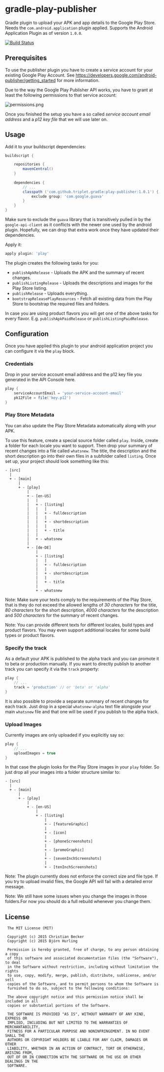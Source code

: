 # gradle-play-publisher

Gradle plugin to upload your APK and app details to the Google Play Store. Needs the ```com.android.application``` plugin applied. Supports the Android Application Plugin as of version ```1.0.0```.

[![Build Status](https://travis-ci.org/Triple-T/gradle-play-publisher.svg?branch=master)](https://travis-ci.org/Triple-T/gradle-play-publisher)

## Prerequisites

To use the publisher plugin you have to create a service account for your existing Google Play Account. See https://developers.google.com/android-publisher/getting_started for more information. 

Due to the way the Google Play Publisher API works, you have to grant at least the following permissions to that service account:

![permissions.png](https://cloud.githubusercontent.com/assets/1361086/5045988/95eb902e-6bb9-11e4-9251-30840ba014d3.png)

Once you finished the setup you have a so called *service account email address* and a *p12 key file* that we will use later on.

## Usage

Add it to your buildscript dependencies:

```groovy
buildscript {

    repositories {
        mavenCentral()
    }
    
    dependencies {
    	// ...
        classpath ('com.github.triplet.gradle:play-publisher:1.0.1') {
            exclude group: 'com.google.guava'
        }
    }
}
```
Make sure to exclude the `guava` library that is transitively pulled in by the `google-api-client` as it conflicts with the newer one used by the android plugin. Hopefully, we can drop that extra work once they have updated their dependencies.

Apply it:

```groovy
apply plugin: 'play'
```

The plugin creates the following tasks for you:

* `publishApkRelease` - Uploads the APK and the summary of recent changes.
* `publishListingRelease` - Uploads the descriptions and images for the Play Store listing.
* `publishRelease` - Uploads everything.
* `bootstrapReleasePlayResources` - Fetch all existing data from the Play Store to bootstrap the required files and folders.

In case you are using product flavors you will get one of the above tasks for every flavor. E.g. `publishApkPaidRelease` or `publishListingPaidRelease`.

## Configuration

Once you have applied this plugin to your android application project you can configure it via the ```play``` block.

### Credentials

Drop in your service account email address and the p12 key file you generated in the API Console here.

```groovy
play {
    serviceAccountEmail = 'your-service-account-email'
    pk12File = file('key.p12')
}
```

### Play Store Metadata

You can also update the Play Store Metadata automatically along with your APK. 

To use this feature, create a special source folder called ```play```. Inside, create a folder for each locale you want to support. Then drop your summary of recent changes into a file called ```whatsnew```. The title,  the description and the short description go into their own files in a subfolder called ```listing```. Once set up, your project should look something like this:

```
- [src]
  |
  + - [main]
      |
      + - [play]
          |
          + - [en-US]
          |   |
          |   + - [listing]
          |   |   |
          |   |   + - fulldescription
          |   |   |
          |   |   + - shortdescription
          |   |   |
          |   |   + - title
          |   |
          |   + - whatsnew
          |
          + - [de-DE]
              |
              + - [listing]
              |   |
              |   + - fulldescription
              |   |
              |   + - shortdescription
              |   |
              |   + - title
              |
              + - whatsnew
```
Note: Make sure your texts comply to the requirements of the Play Store, that is they do not exceed the allowed lengths of *30 characters* for the title, *80 characters* for the short description, *4000 characters* for the description and *500 characters* for the summary of recent changes.

Note: You can provide different texts for different locales, build types and product flavors. You may even support additional locales for some build types or product flavors.

### Specify the track

As a default your APK is published to the alpha track and you can promote it to beta or production manually. If you want to directly publish to another track you can specify it via the ```track``` property:

```groovy
play {
    // ...
    track = 'production' // or 'beta' or 'alpha'
}
```

It is also possible to provide a separate summary of recent changes for each track. Just drop in a special `whatsnew-alpha` text file alongside your main `whatsnew` file and that one will be used if you publish to the alpha track.

### Upload Images

Currently images are only uploaded if you explicitly say so:

```groovy
play {
    // ...
    uploadImages = true
}
```

In that case the plugin looks for the Play Store images in your `play` folder. So just drop all your images into a folder structure similar to:

```
- [src]
  |
  + - [main]
      |
      + - [play]
          |
          + - [en-US]
              |
              + - [listing]
                  |
                  + - [featureGraphic]
                  |
                  + - [icon]
                  |
                  + - [phoneScreenshots]
                  |
                  + - [promoGraphic]
                  |
                  + - [sevenInchScreenshots]
                  |
                  + - [tenInchScreenshots]
```

Note: The plugin currently does not enforce the correct size and file type. If you try to upload invalid files, the Google API will fail with a detailed error message.

Note: We still have some issues when you change the images in those folders.For now you should do a full rebuild whenever you change them.

## License

	 The MIT License (MIT)
	 
	 Copyright (c) 2015 Christian Becker
	 Copyright (c) 2015 Björn Hurling

	 Permission is hereby granted, free of charge, to any person obtaining a copy
	 of this software and associated documentation files (the "Software"), to deal
	 in the Software without restriction, including without limitation the rights
	 to use, copy, modify, merge, publish, distribute, sublicense, and/or sell
	 copies of the Software, and to permit persons to whom the Software is
	 furnished to do so, subject to the following conditions:

	 The above copyright notice and this permission notice shall be included in all
	 copies or substantial portions of the Software.

	 THE SOFTWARE IS PROVIDED "AS IS", WITHOUT WARRANTY OF ANY KIND, EXPRESS OR
	 IMPLIED, INCLUDING BUT NOT LIMITED TO THE WARRANTIES OF MERCHANTABILITY,
	 FITNESS FOR A PARTICULAR PURPOSE AND NONINFRINGEMENT. IN NO EVENT SHALL THE
 	 AUTHORS OR COPYRIGHT HOLDERS BE LIABLE FOR ANY CLAIM, DAMAGES OR OTHER
	 LIABILITY, WHETHER IN AN ACTION OF CONTRACT, TORT OR OTHERWISE, ARISING FROM,
	 OUT OF OR IN CONNECTION WITH THE SOFTWARE OR THE USE OR OTHER DEALINGS IN THE
	 SOFTWARE.
